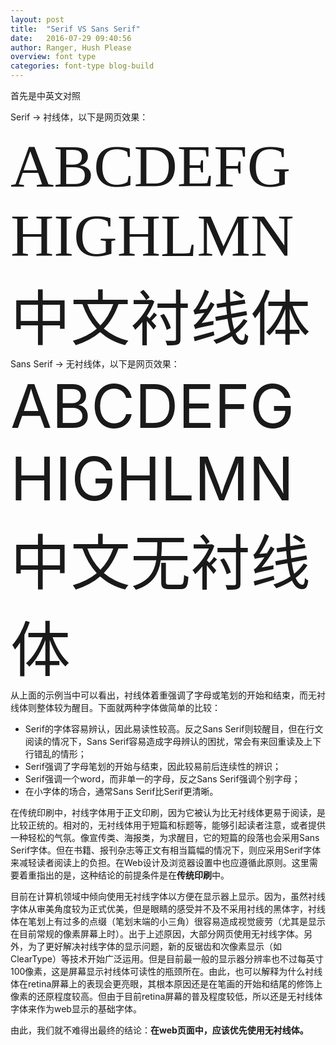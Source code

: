 ```yaml
---
layout: post
title:  "Serif VS Sans Serif"
date:   2016-07-29 09:40:56
author: Ranger, Hush Please
overview: font type
categories: font-type blog-build
---
```

首先是中英文对照

Serif -> 衬线体，以下是网页效果：
<div style="font-size: 96px;font-family: Georgia;overflow-x:hidden;">ABCDEFGHIGHLMN</div>
<div style="font-size: 96px;font-family: 宋体;overflow-x:hidden;">中文衬线体</div>
Sans Serif -> 无衬线体，以下是网页效果：
<div style="font-size: 96px;overflow-x:hidden;">ABCDEFGHIGHLMN</div>
<div style="font-size: 96px;overflow-x:hidden;">中文无衬线体</div>
从上面的示例当中可以看出，衬线体着重强调了字母或笔划的开始和结束，而无衬线体则整体较为醒目。下面就两种字体做简单的比较：

* Serif的字体容易辨认，因此易读性较高。反之Sans Serif则较醒目，但在行文阅读的情况下，Sans Serif容易造成字母辨认的困扰，常会有来回重读及上下行错乱的情形；
* Serif强调了字母笔划的开始与结束，因此较易前后连续性的辨识；
* Serif强调一个word，而非单一的字母，反之Sans Serif强调个别字母；
* 在小字体的场合，通常Sans Serif比Serif更清晰。

在传统印刷中，衬线字体用于正文印刷，因为它被认为比无衬线体更易于阅读，是比较正统的。相对的，无衬线体用于短篇和标题等，能够引起读者注意，或者提供一种轻松的气氛。像宣传类、海报类，为求醒目，它的短篇的段落也会采用Sans Serif字体。但在书籍、报刊杂志等正文有相当篇幅的情况下，则应采用Serif字体来减轻读者阅读上的负担。在Web设计及浏览器设置中也应遵循此原则。这里需要着重指出的是，这种结论的前提条件是在**传统印刷**中。

目前在计算机领域中倾向使用无衬线字体以方便在显示器上显示。因为，虽然衬线字体从审美角度较为正式优美，但是眼睛的感受并不及不采用衬线的黑体字，衬线体在笔划上有过多的点缀（笔划末端的小三角）很容易造成视觉疲劳（尤其是显示在目前常规的像素屏幕上时）。出于上述原因，大部分网页使用无衬线字体。另外，为了更好解决衬线字体的显示问题，新的反锯齿和次像素显示（如ClearType）等技术开始广泛运用。但是目前最一般的显示器分辨率也不过每英寸100像素，这是屏幕显示衬线体可读性的瓶颈所在。由此，也可以解释为什么衬线体在retina屏幕上的表现会更亮眼，其根本原因还是在笔画的开始和结尾的修饰上像素的还原程度较高。但由于目前retina屏幕的普及程度较低，所以还是无衬线体字体来作为web显示的基础字体。

由此，我们就不难得出最终的结论：**在web页面中，应该优先使用无衬线体。**

    